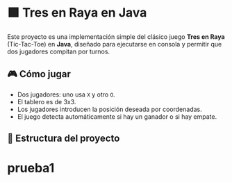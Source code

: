# 🟩 Tres en Raya en Java

Este proyecto es una implementación simple del clásico juego **Tres en Raya** (Tic-Tac-Toe) en **Java**, diseñado para ejecutarse en consola y permitir que dos jugadores compitan por turnos.

## 🎮 Cómo jugar

- Dos jugadores: uno usa `X` y otro `O`.
- El tablero es de 3x3.
- Los jugadores introducen la posición deseada por coordenadas.
- El juego detecta automáticamente si hay un ganador o si hay empate.

## 🧱 Estructura del proyecto
# prueba1
